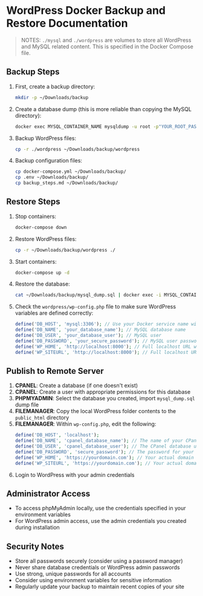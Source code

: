 # WordPress Docker Backup and Restore Documentation

> NOTES: `./mysql` and `./wordpress` are volumes to store all WordPress and MySQL related content. This is specified in the Docker Compose file.

## Backup Steps

1. First, create a backup directory:
    ```bash
    mkdir -p ~/Downloads/backup
    ```

2. Create a database dump (this is more reliable than copying the MySQL directory):
    ```bash
    docker exec MYSQL_CONTAINER_NAME mysqldump -u root -p"YOUR_ROOT_PASSWORD" YOUR_DATABASE_NAME > ~/Downloads/backup/mysql_dump.sql
    ```

3. Backup WordPress files:
    ```bash
    cp -r ./wordpress ~/Downloads/backup/wordpress
    ```

4. Backup configuration files:
    ```bash
    cp docker-compose.yml ~/Downloads/backup/
    cp .env ~/Downloads/backup/
    cp backup_steps.md ~/Downloads/backup/
    ```

## Restore Steps

1. Stop containers:
    ```bash
    docker-compose down
    ```

2. Restore WordPress files:
    ```bash
    cp -r ~/Downloads/backup/wordpress ./
    ```

3. Start containers:
    ```bash
    docker-compose up -d
    ```

4. Restore the database:
    ```bash
    cat ~/Downloads/backup/mysql_dump.sql | docker exec -i MYSQL_CONTAINER_NAME mysql -u root -p"YOUR_ROOT_PASSWORD" YOUR_DATABASE_NAME
    ```

5. Check the `wordpress/wp-config.php` file to make sure WordPress variables are defined correctly:
    ```php
    define('DB_HOST', 'mysql:3306'); // Use your Docker service name with port
    define('DB_NAME', 'your_database_name'); // MySQL database name
    define('DB_USER', 'your_database_user'); // MySQL user
    define('DB_PASSWORD', 'your_secure_password'); // MySQL user password
    define('WP_HOME', 'http://localhost:8000'); // Full localhost URL with port
    define('WP_SITEURL', 'http://localhost:8000'); // Full localhost URL with port
    ```

## Publish to Remote Server

1. **CPANEL**: Create a database (if one doesn't exist)
2. **CPANEL**: Create a user with appropriate permissions for this database
3. **PHPMYADMIN**: Select the database you created, import `mysql_dump.sql` dump file
4. **FILEMANAGER**: Copy the local WordPress folder contents to the `public_html` directory
5. **FILEMANAGER**: Within `wp-config.php`, edit the following:
    ```php
    define('DB_HOST', 'localhost');
    define('DB_NAME', 'cpanel_database_name'); // The name of your CPanel database
    define('DB_USER', 'cpanel_database_user'); // The CPanel database user
    define('DB_PASSWORD', 'secure_password'); // The password for your CPanel database user
    define('WP_HOME', 'https://yourdomain.com'); // Your actual domain
    define('WP_SITEURL', 'https://yourdomain.com'); // Your actual domain
    ```
6. Login to WordPress with your admin credentials

## Administrator Access

- To access phpMyAdmin locally, use the credentials specified in your environment variables
- For WordPress admin access, use the admin credentials you created during installation

## Security Notes

- Store all passwords securely (consider using a password manager)
- Never share database credentials or WordPress admin passwords
- Use strong, unique passwords for all accounts
- Consider using environment variables for sensitive information
- Regularly update your backup to maintain recent copies of your site
